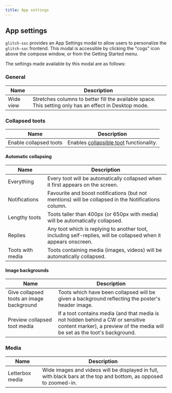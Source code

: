 ```yaml
---
title: App settings
---
```


##  App settings  ##

`glitch-soc` provides an App Settings modal to allow users to personalize the `glitch-soc` frontend.
This modal is accessible by clicking the "cogs" icon above the compose window, or from the Getting Started menu.

The settings made available by this modal are as follows:

###  General

| Name | Description |
| ---- | ----------- |
| Wide view | Stretches columns to better fill the available space. This setting only has an effect in Desktop mode. |

###  Collapsed toots

| Name | Description |
| ---- | ----------- |
| Enable collapsed toots | Enables [collapsible toot](../collapsible-toots/) functionality. |

####  Automatic collapsing

| Name | Description |
| ---- | ----------- |
| Everything | Every toot will be automatically collapsed when it first appears on the screen. |
| Notifications | Favourite and boost notifications (but not mentions) will be collapsed in the Notifications column. |
| Lengthy toots | Toots taller than 400px (or 650px with media) will be automatically collapsed. |
| Replies | Any toot which is replying to another toot, including self-replies, will be collapsed when it appears onscreen. |
| Toots with media | Toots containing media (images, videos) will be automatically collapsed. |

####  Image backgrounds

| Name | Description |
| ---- | ----------- |
| Give collapsed toots an image background | Toots which have been collapsed will be given a background reflecting the poster's header image. |
| Preview collapsed toot media | If a toot contains media (and that media is not hidden behind a CW or sensitive content marker), a preview of the media will be set as the toot's background. |

###  Media


| Name | Description |
| ---- | ----------- |
| Letterbox media | Wide images and videos will be displayed in full, with black bars at the top and bottom, as opposed to zoomed-in. |
